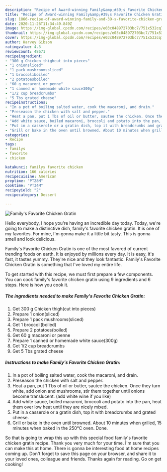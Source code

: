 ```yaml
---
description: "Recipe of Award-winning Family&amp;#39;s Favorite Chicken Gratin"
title: "Recipe of Award-winning Family&amp;#39;s Favorite Chicken Gratin"
slug: 1866-recipe-of-award-winning-family-and-39-s-favorite-chicken-gratin
date: 2020-11-26T11:34:49.849Z
image: https://img-global.cpcdn.com/recipes/e03c048972703bc7/751x532cq70/familys-favorite-chicken-gratin-recipe-main-photo.jpg
thumbnail: https://img-global.cpcdn.com/recipes/e03c048972703bc7/751x532cq70/familys-favorite-chicken-gratin-recipe-main-photo.jpg
cover: https://img-global.cpcdn.com/recipes/e03c048972703bc7/751x532cq70/familys-favorite-chicken-gratin-recipe-main-photo.jpg
author: Harvey Gibson
ratingvalue: 4.3
reviewcount: 48671
recipeingredient:
- "300 g Chicken thighcut into pieces"
- "1 onionsliced"
- "1 pack mushroomssliced"
- "1 broccoliboiled"
- "2 potatoesboiled"
- "60 g macaroni or penne"
- "1 canned or homemade white sauce300g"
- "1/2 cup breadcrumbs"
- "5 Tbs grated cheese"
recipeinstructions:
- "In a pot of boiling salted water, cook the macaroni, and drain."
- "Preseason the chicken with salt and pepper."
- "Heat a pan, put 1 Tbs of oil or butter, sautee the chicken. Once they turn white, add onion and mushrooms, stir them together until onions become translucent. (add white wine if you like)"
- "Add white sauce, boiled macaroni, broccoli and potato into the pan, heat them over low heat until they are nicely mixed."
- "Put in a casserole or a gratin dish, top it with breadcrumbs and grated cheese."
- "Grill or bake in the oven until browned. About 10 minutes when grilled, 15 minutes when baked in the 250℃ oven. Done."
categories:
- Recipe
tags:
- familys
- favorite
- chicken

katakunci: familys favorite chicken 
nutrition: 166 calories
recipecuisine: American
preptime: "PT28M"
cooktime: "PT34M"
recipeyield: "2"
recipecategory: Dessert

---
```



![Family&#39;s Favorite Chicken Gratin](https://img-global.cpcdn.com/recipes/e03c048972703bc7/751x532cq70/familys-favorite-chicken-gratin-recipe-main-photo.jpg)

Hello everybody, I hope you're having an incredible day today. Today, we're going to make a distinctive dish, family&#39;s favorite chicken gratin. It is one of my favorites. For mine, I'm gonna make it a little bit tasty. This is gonna smell and look delicious.



Family&#39;s Favorite Chicken Gratin is one of the most favored of current trending foods on earth. It is enjoyed by millions every day. It is easy, it's fast, it tastes yummy. They're nice and they look fantastic. Family&#39;s Favorite Chicken Gratin is something that I've loved my entire life.


To get started with this recipe, we must first prepare a few components. You can cook family&#39;s favorite chicken gratin using 9 ingredients and 6 steps. Here is how you cook it.

<!--inarticleads1-->

##### The ingredients needed to make Family&#39;s Favorite Chicken Gratin:

1. Get 300 g Chicken thigh(cut into pieces)
1. Prepare 1 onion(sliced)
1. Prepare 1 pack mushrooms(sliced)
1. Get 1 broccoli(boiled)
1. Prepare 2 potatoes(boiled)
1. Get 60 g macaroni or penne
1. Prepare 1 canned or homemade white sauce(300g)
1. Get 1/2 cup breadcrumbs
1. Get 5 Tbs grated cheese




<!--inarticleads2-->

##### Instructions to make Family&#39;s Favorite Chicken Gratin:

1. In a pot of boiling salted water, cook the macaroni, and drain.
1. Preseason the chicken with salt and pepper.
1. Heat a pan, put 1 Tbs of oil or butter, sautee the chicken. Once they turn white, add onion and mushrooms, stir them together until onions become translucent. (add white wine if you like)
1. Add white sauce, boiled macaroni, broccoli and potato into the pan, heat them over low heat until they are nicely mixed.
1. Put in a casserole or a gratin dish, top it with breadcrumbs and grated cheese.
1. Grill or bake in the oven until browned. About 10 minutes when grilled, 15 minutes when baked in the 250℃ oven. Done.




So that is going to wrap this up with this special food family&#39;s favorite chicken gratin recipe. Thank you very much for your time. I'm sure that you can make this at home. There is gonna be interesting food at home recipes coming up. Don't forget to save this page on your browser, and share it to your loved ones, colleague and friends. Thanks again for reading. Go on get cooking!
